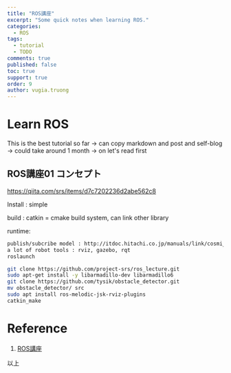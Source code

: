 ```yaml
---
title: "ROS講座"
excerpt: "Some quick notes when learning ROS."
categories: 
  - ROS
tags: 
  - tutorial
  - TODO
comments: true
published: false
toc: true
support: true
order: 9
author: vugia.truong
---
```


# Learn ROS

This is the best tutorial so far
-> can copy markdown and post and self-blog -> could take around 1 month
-> on let's read first

## ROS講座01 コンセプト
https://qiita.com/srs/items/d7c7202236d2abe562c8

Install : simple 

build : catkin = cmake build system, can link other library

runtime: 

```bash
publish/subcribe model : http://itdoc.hitachi.co.jp/manuals/link/cosmi_v0870/APKC/EU070377.HTM
a lot of robot tools : rviz, gazebo, rqt
roslaunch
```

```bash
git clone https://github.com/project-srs/ros_lecture.git
sudo apt-get install -y libarmadillo-dev libarmadillo6 
git clone https://github.com/tysik/obstacle_detector.git
mv obstacle_detector/ src
sudo apt install ros-melodic-jsk-rviz-plugins
catkin_make
```

# Reference

1. [ROS講座](https://qiita.com/srs/items/5f44440afea0eb616b4a)


以上